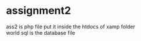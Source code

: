 # assignment2
ass2 is php file put it inside the htdocs of xamp folder\
world sql is the database file

